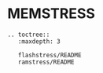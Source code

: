 # MEMSTRESS

```{eval-rst}
.. toctree::
   :maxdepth: 3

   flashstress/README
   ramstress/README

```
